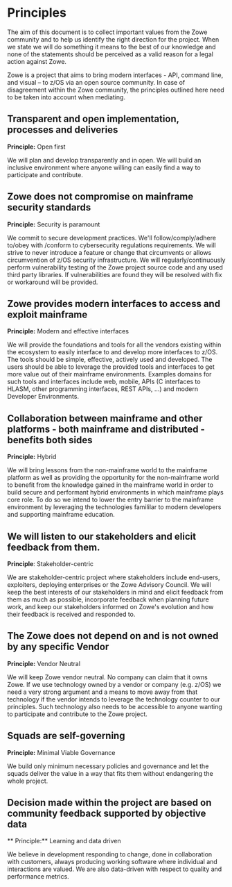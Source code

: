 # Principles

The aim of this document is to collect important values from the Zowe community and to help us identify the right direction for the project. When we state we will do something it means to the best of our knowledge and none of the statements should be perceived as a valid reason for a legal action against Zowe. 


Zowe is a project that aims to bring modern interfaces - API, command line, and visual – to z/OS via an open source community. In case of disagreement within the Zowe community, the principles outlined here need to be taken into account when mediating.


## Transparent and open implementation, processes and deliveries
**Principle:** Open first

We will plan and develop transparently and in open. We will build an inclusive environment where anyone willing can easily find a way to participate and contribute. 

## Zowe does not compromise on mainframe security standards
**Principle:** Security is paramount

We commit to secure development practices. We'll follow/comply/adhere to/obey with /conform to cybersecurity regulations requirements. We will strive to never introduce a feature or change that circumvents or allows circumvention of z/OS security infrastructure. We will regularly/continuously perform vulnerability testing of the Zowe project source code and any used third party libraries. If vulnerabilities are found they will be resolved with fix or workaround will be provided.

## Zowe provides modern interfaces to access and exploit mainframe
**Principle:** Modern and effective interfaces

We will provide the foundations and tools for all the vendors existing within the ecosystem to easily interface to and develop more interfaces to z/OS. The tools should be simple, effective, actively used and developed. The users should be able to leverage the provided tools and interfaces to get more value out of their mainframe environments. Examples domains for such tools and interfaces include web, mobile, APIs (C interfaces to HLASM, other programming interfaces, REST APIs, ...) and modern Developer Environments.

## Collaboration between mainframe and other platforms - both mainframe and distributed - benefits both sides
**Principle:** Hybrid

We will bring lessons from the non-mainframe world to the mainframe platform as well as providing the opportunity for the non-mainframe world to benefit from the knowledge gained in the mainframe world in order to build secure and performant hybrid environments in which mainframe plays core role. To do so we intend to lower the entry barrier to the mainframe environment by leveraging the technologies famililar to modern developers and supporting mainframe education.

## We will listen to our stakeholders and elicit feedback from them.
**Principle**: Stakeholder-centric

We are stakeholder-centric project where stakeholders include end-users, exploiters, deploying enterprises or the Zowe Advisory Council. We will keep the best interests of our stakeholders in mind and elicit feedback from them as much as possible, incorporate feedback when planning future work, and keep our stakeholders informed on Zowe's evolution and how their feedback is received and responded to.

## The Zowe does not depend on and is not owned by any specific Vendor
**Principle:** Vendor Neutral

We will keep Zowe vendor neutral. No company can claim that it owns Zowe. If we use technology owned by a vendor or company (e.g. z/OS) we need a very strong argument and a means to move away from that technology if the vendor intends to leverage the technology counter to our principles. Such technology also needs to be accessible to anyone wanting to participate and contribute to the Zowe project. 

## Squads are self-governing
**Principle:** Minimal Viable Governance

We build only minimum necessary policies and governance and let the squads deliver the value in a way that fits them without endangering the whole project.

## Decision made within the project are based on community feedback supported by objective data
** Principle:** Learning and data driven

We believe in development responding to change, done in collaboration with customers, always producing working software where individual and interactions are valued. We are also data-driven with respect to quality and performance metrics.
